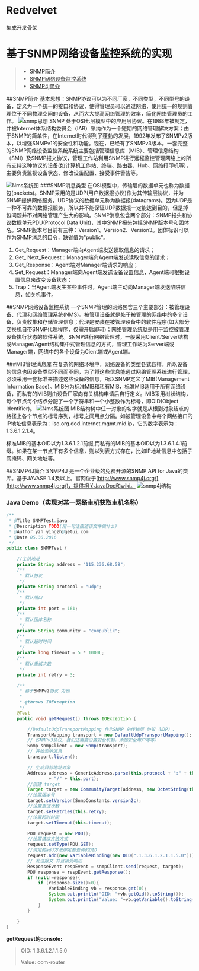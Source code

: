 # Redvelvet
集成开发骨架

# 基于SNMP网络设备监控系统的实现

>* [SNMP简介](#jj)
>* [SNMP网络设备监控系统](#jkxt)
>* [SNMP4j简介](#snmp4j)


<span id="jj"> </span>
##SNMP简介
基本思想：SNMP协议可以为不同厂家，不同类型，不同型号的设备，定义为一个统一的接口和协议，使得管理员可以通过网络，使用统一的规则管理位于不同物理空间的设备，从而大大提高网络管理的效率，简化网络管理员的工作。
![snmp思想](snmpmanager.png)
SNMP 处于OSI七层模型中的应用层协议。在1988年被制定，并被Internet体系结构委员会（IAB）采纳作为一个短期的网络管理解决方案；由于SNMP的简单性，在Internet时代得到了蓬勃的发展，1992年发布了SNMPv2版本，以增强SNMPv1的安全性和功能。现在，已经有了SNMPv3版本。一套完整的SNMP网络设备监控系统系统主要包括管理信息库（MIB）、管理信息结构（SMI）及SNMP报文协议，管理工作站利用SNMP进行远程监控管理网络上的所有支持这种协议的设备(如计算机工作站、终端、路由器、Hub、网络打印机等)，主要负责监视设备状态、修改设备配置、接受事件警告等。

![Nms系统图](nms.png)
###SNMP消息类型
在OSI模型中，传输层的数据单元也称为数据包(packets)。SNMP采用的是UDP(用户数据报协议)作为其传输层协议，并为SNMP提供网络服务，UDP协议的数据单元称为数据报(datagrams)。因为UDP是一种不可靠的数据报服务，所以并不能保证UDP数据报一定能达到目的，但是掉包问题并不对网络管理产生大的影响。SNMP消息包含两个部分：SNMP报头和协议数据单元PDU(Protocol Data Unit)，其中SNMP报头包括SNMP版本号和团体名。SNMP版本号目前有三种：Version1、Version2、Version3。团体标识可以作为SNMP消息的口令，缺省值为"public"。

1. Get_Request：Manager端向Agent端发送读取信息的请求；
2. Get_ Next_Request：Manager端向Agent端发送读取信息的请求；
3. Get_Response：Agent端对Manager端请求的响应；
4. Set_Request：Manager端向Agent端发送设备设置信息，Agent端可根据设置信息来改变设备状态；
5. Trap：当Agent端发生某些事件时，Agent端主动向Manager端发送陷阱信息，如关机事件。

<span id="jkxt"> </span>
##SNMP网络设备监控系统
一个SNMP管理的网络包含三个主要部分：被管理设备、代理和网络管理系统(NMS)。被管理设备就是处于被管理的网络中的多个设备，负责收集和存储管理信息；代理是安装在被管理设备中的软件程序(如大部分交换机自带SNMP代理程序，仅需开启即可)；网络管理系统就是用于监控被管理设备执行状态的软件系统。SNMP进行网络管理时，一般采用Client/Server结构或Manager/Agent结构集中式管理信息的方式，管理工作站为Server端或Manager端，网络中的各个设备为Cient端或Agent端。

###MIB管理消息库
在复杂的网络环境中，网络设备的类型各式各样，所以设备的信息也因设备类型不同而不同，为了将这些信息能通过网络管理系统进行管理，必须采用一套标准来描述这些设备的信息，所以SNMP定义了MIB(Management Information Base)。MIB分为标准MIB和私有MIB，标准MIB适用于所有网络设备，而私有的MIB则由设备厂家向有关机构申请后自行定义。MIB采用树状结构，每个节点每个结点分配了一个字符串和一个小整数作为标号，即OID(Object Identifier)。
![Nms系统图](mib.JPG)
MIB结构树中任一对象的名字就是从根到对象结点的路径上各个节点的标号序列，标号之间用点分隔。如被管理设备中每个网络接口的IP地址信息表示为：iso.org.dod.internet.mgmt.mid.ip，它的数字表示为：1.3.6.1.2.1.4。

标准MIB的基本OID以为1.3.6.1.2.1前缀,而私有的MIB的基本OID以为1.3.6.1.4.1前缀。如果在某一节点下有多个信息，则以列表方式存在，比如IP地址信息中包括子网掩码、网关地址等。

<span id="snmp4j"> </span>
##SNMP4J简介
SNMP4J 是一个企业级的免费开源的SNMP API for Java的类库。基于JAVASE 1.4及以上。官网位于[http://www.snmp4j.org/](http://www.snmp4j.org/)，提供相关JavaDoc和wiki。
![snmp4j结构](snmp4j.png)

### Java Demo（实现对某一网络主机获取主机名称）

```java
/**
 * @Title SNMPTest.java
 * @Description TODO(用一句话描述该文件做什么)
 * @Author yzh yingzh@getui.com
 * @Date 05.30.2016
 */
public class SNMPTest {

    //主机地址
    private String address = "115.236.68.58";
    /**
     * 默认协议
     */
    private String protocol = "udp";
    /**
     * 默认端口
     */
    private int port = 161;
    /**
     * 默认团体名称
     */
    private String community = "compublik";
    /**
     * 默认超时时间
     */
    private long timeout = 5 * 1000L;
    /**
     * 默认重试次数
     */
    private int retry = 3;

    /**
     * 基于SNMPv2协议 为例
     *
     * @throws IOException
     */
    @Test
    public void getRequest() throws IOException {

        //DefaultUdpTransportMapping 作为SNMP 的传输层 协议（UDP）.
        TransportMapping transport = new DefaultUdpTransportMapping();
        //（SNMPv3协议，我们还需要设置安全机制，添加安全用户等等）
        Snmp snmpClient = new Snmp(transport);
        // 开始监听消息
        transport.listen();

        // 生成目标地址对象
        Address address = GenericAddress.parse(this.protocol + ":" + this.address
                + "/" + this.port);
        //创建 target
        Target target = new CommunityTarget(address, new OctetString(this.community));
        //设置版本号
        target.setVersion(SnmpConstants.version2c);
        //设置重试次数
        target.setRetries(this.retry);
        //设置超时时间
        target.setTimeout(this.timeout);

        PDU request = new PDU();
        //设置请求方法方式
        request.setType(PDU.GET);
        //调用的add方法绑定要查询的OID
        request.add(new VariableBinding(new OID(".1.3.6.1.2.1.1.5.0")));
        // 发送报文 并且接受响应
        ResponseEvent respEvent = snmpClient.send(request, target);
        PDU response = respEvent.getResponse();
        if (null!=response){
            if (response.size()>0){
                VariableBinding vb = response.get(0);
                System.out.println("OID: "+vb.getOid().toString());
                System.out.println("Value: "+vb.getVariable().toString());
            }
        }

    }
}

```

**getRequest的console:**
> OID: 1.3.6.1.2.1.1.5.0
>
> Value: com-router
